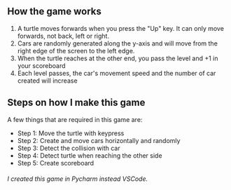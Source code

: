 ## How the game works
1. A turtle moves forwards when you press the "Up" key. It can only move forwards, not back, left or right.
2. Cars are randomly generated along the y-axis and will move from the right edge of the screen to the left edge.
3. When the turtle reaches at the other end, you pass the level and +1 in your scoreboard
4. Each level passes, the car's movement speed and the number of car created will increase

## Steps on how I make this game
A few things that are required in this game are:
* Step 1: Move the turtle with keypress
* Step 2: Create and move cars horizontally and randomly
* Step 3: Detect the collision with car
* Step 4: Detect turtle when reaching the other side
* Step 5: Create scoreboard

###### I created this game in Pycharm instead VSCode.
